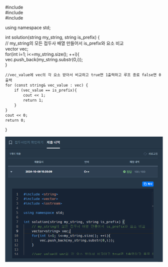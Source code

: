 #include <string>  
#include <vector>  
#include <iostream>  

using namespace std;  

int solution(string my_string, string is_prefix) {  
    // my_string의 모든 접두사 배열 만들어서 is_prefix와 요소 비교  
    vector<string> vec;  
    for(int i=1; i<=my_string.size(); ++i){  
        vec.push_back(my_string.substr(0,i));  
    }  
      
    //vec_value에 vec의 각 요소 받아서 비교하고 true면 1출력하고 루프 종료 false면 0출력  
    for (const string& vec_value : vec) {  
        if (vec_value == is_prefix){  
            cout << 1;  
            return 1;  
        }  
    }  
    cout << 0;  
    return 0;  
}  

![2-1 양꼬치 과제](../assets/2-2.png)
